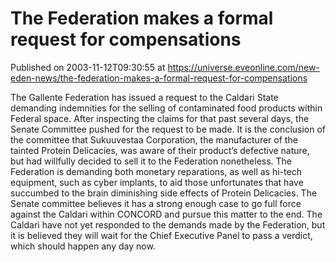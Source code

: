 # The Federation makes a formal request for compensations
Published on 2003-11-12T09:30:55 at https://universe.eveonline.com/new-eden-news/the-federation-makes-a-formal-request-for-compensations

The Gallente Federation has issued a request to the Caldari State demanding indemnities for the selling of contaminated food products within Federal space. After inspecting the claims for that past several days, the Senate Committee pushed for the request to be made. It is the conclusion of the committee that Sukuuvestaa Corporation, the manufacturer of the tainted Protein Delicacies, was aware of their product’s defective nature, but had willfully decided to sell it to the Federation nonetheless. The Federation is demanding both monetary reparations, as well as hi-tech equipment, such as cyber implants, to aid those unfortunates that have succumbed to the brain diminishing side effects of Protein Delicacies. The Senate committee believes it has a strong enough case to go full force against the Caldari within CONCORD and pursue this matter to the end. The Caldari have not yet responded to the demands made by the Federation, but it is believed they will wait for the Chief Executive Panel to pass a verdict, which should happen any day now.
